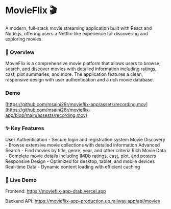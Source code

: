 # MovieFlix 🎬

A modern, full-stack movie streaming application built with React and Node.js, offering users a Netflix-like experience for discovering and exploring movies.

### 🌟 Overview
MovieFlix is a comprehensive movie platform that allows users to browse, search, and discover movies with detailed information including ratings, cast, plot summaries, and more. The application features a clean, responsive design with user authentication and a rich movie database.

### Demo

[https://github.com/msaini28r/movieflix-app/assets/recording.mov](https://github.com/msaini28r/movieflix-app/blob/main/assests/recording.mov)


### ✨ Key Features

User Authentication - Secure login and registration system
Movie Discovery - Browse extensive movie collections with detailed information
Advanced Search - Find movies by title, genre, year, and other criteria
Rich Movie Data - Complete movie details including IMDb ratings, cast, plot, and posters
Responsive Design - Optimized for desktop, tablet, and mobile devices
Real-time Data - Dynamic content loading with efficient caching

### 🚀 Live Demo

Frontend: https://movieflix-app-drab.vercel.app

Backend API: https://movieflix-app-production.up.railway.app/api/movies
